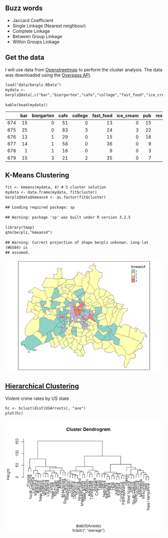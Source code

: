 Buzz words
----------

-   Jaccard Coefficient
-   Single Linkage (Nearest neighbour)
-   Complete Linkage
-   Between Group Linkage
-   Within Groups Linkage

Get the data
------------

I will use data from [Openstreetmap](http://www.openstreetmap.org/) to
perform the cluster analysis. The data was downloaded using the
[Overpass API](http://wiki.openstreetmap.org/wiki/Overpass_API).

    load("data/berplz.RData")
    mydata <- berplz@data[,c("bar","biergarten","cafe","college","fast_food","ice_cream","pub","restaurant")]

    kable(head(mydata))

<table>
<thead>
<tr class="header">
<th></th>
<th align="right">bar</th>
<th align="right">biergarten</th>
<th align="right">cafe</th>
<th align="right">college</th>
<th align="right">fast_food</th>
<th align="right">ice_cream</th>
<th align="right">pub</th>
<th align="right">restaurant</th>
</tr>
</thead>
<tbody>
<tr class="odd">
<td>674</td>
<td align="right">15</td>
<td align="right">0</td>
<td align="right">51</td>
<td align="right">0</td>
<td align="right">13</td>
<td align="right">0</td>
<td align="right">15</td>
<td align="right">72</td>
</tr>
<tr class="even">
<td>675</td>
<td align="right">25</td>
<td align="right">0</td>
<td align="right">83</td>
<td align="right">3</td>
<td align="right">24</td>
<td align="right">3</td>
<td align="right">22</td>
<td align="right">174</td>
</tr>
<tr class="odd">
<td>676</td>
<td align="right">13</td>
<td align="right">1</td>
<td align="right">29</td>
<td align="right">0</td>
<td align="right">15</td>
<td align="right">0</td>
<td align="right">16</td>
<td align="right">42</td>
</tr>
<tr class="even">
<td>677</td>
<td align="right">14</td>
<td align="right">1</td>
<td align="right">58</td>
<td align="right">0</td>
<td align="right">36</td>
<td align="right">0</td>
<td align="right">9</td>
<td align="right">108</td>
</tr>
<tr class="odd">
<td>678</td>
<td align="right">1</td>
<td align="right">1</td>
<td align="right">16</td>
<td align="right">0</td>
<td align="right">9</td>
<td align="right">0</td>
<td align="right">3</td>
<td align="right">38</td>
</tr>
<tr class="even">
<td>679</td>
<td align="right">15</td>
<td align="right">3</td>
<td align="right">21</td>
<td align="right">2</td>
<td align="right">35</td>
<td align="right">0</td>
<td align="right">7</td>
<td align="right">43</td>
</tr>
</tbody>
</table>

K-Means Clustering
------------------

    fit <- kmeans(mydata, 4) # 5 cluster solution
    mydata <- data.frame(mydata, fit$cluster)
    berplz@data$kmeans4 <- as.factor(fit$cluster)

    ## Loading required package: sp

    ## Warning: package 'sp' was built under R version 3.2.5

    library(tmap)
    qtm(berplz,"kmeans4")

    ## Warning: Currect projection of shape berplz unknown. Long-lat (WGS84) is
    ## assumed.

![](ClusterAnalysis_files/figure-markdown_strict/unnamed-chunk-5-1.png)

[Hierarchical Clustering](https://stat.ethz.ch/R-manual/R-devel/library/stats/html/hclust.html)
-----------------------------------------------------------------------------------------------

Violent crime rates by US state

    hc <- hclust(dist(USArrests), "ave")
    plot(hc)

![](ClusterAnalysis_files/figure-markdown_strict/unnamed-chunk-6-1.png)
